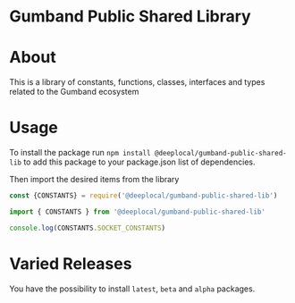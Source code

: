 # Gumband Public Shared Library

# About

This is a library of constants, functions, classes, interfaces and types related to the Gumband ecosystem

# Usage

To install the package run `npm install @deeplocal/gumband-public-shared-lib` to add this package to your package.json list of dependencies.

Then import the desired items from the library

```typescript
const {CONSTANTS} = require('@deeplocal/gumband-public-shared-lib')

import { CONSTANTS } from '@deeplocal/gumband-public-shared-lib'

console.log(CONSTANTS.SOCKET_CONSTANTS)
```


# Varied Releases

You have the possibility to install `latest`, `beta` and `alpha` packages.